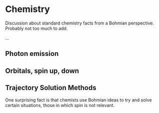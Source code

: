 # Chemistry

Discussion about standard chemistry facts from a Bohmian perspective. Probably not too much to add.

...

## Photon emission

## Orbitals, spin up, down

## Trajectory Solution Methods

One surprising fact is that chemists use Bohmian ideas to try and solve certain situations, those in which spin is not relevant. 
